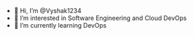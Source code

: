 - 👋 Hi, I’m @Vyshak1234 
- 👀 I’m interested in Software Engineering and Cloud DevOps
- 🌱 I’m currently learning DevOps

<!---
Vyshak1234/Vyshak1234 is a ✨ special ✨ repository because its `README.md` (this file) appears on your GitHub profile.
You can click the Preview link to take a look at your changes.
--->
